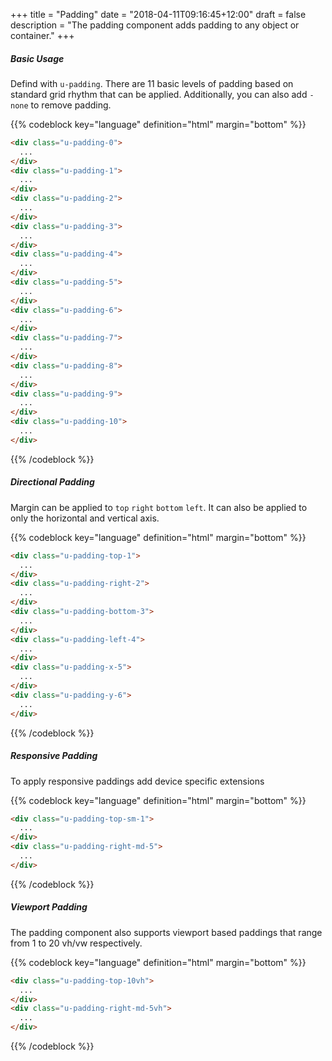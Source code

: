 +++
title = "Padding"
date = "2018-04-11T09:16:45+12:00"
draft = false
description = "The padding component adds padding to any object or container."
+++

##### Basic Usage

Defind with `u-padding`. There are 11 basic levels of padding based on standard grid rhythm that can be applied. Additionally, you can also add `-none` to remove padding.

{{% codeblock key="language" definition="html" margin="bottom" %}}
```html
<div class="u-padding-0">
  ...
</div>
<div class="u-padding-1">
  ...
</div>
<div class="u-padding-2">
  ...
</div>
<div class="u-padding-3">
  ...
</div>
<div class="u-padding-4">
  ...
</div>
<div class="u-padding-5">
  ...
</div>
<div class="u-padding-6">
  ...
</div>
<div class="u-padding-7">
  ...
</div>
<div class="u-padding-8">
  ...
</div>
<div class="u-padding-9">
  ...
</div>
<div class="u-padding-10">
  ...
</div>
```
{{% /codeblock %}}

##### Directional Padding

Margin can be applied to `top` `right` `bottom` `left`. It can also be applied to only the horizontal and vertical axis.

{{% codeblock key="language" definition="html" margin="bottom" %}}
```html
<div class="u-padding-top-1">
  ...
</div>
<div class="u-padding-right-2">
  ...
</div>
<div class="u-padding-bottom-3">
  ...
</div>
<div class="u-padding-left-4">
  ...
</div>
<div class="u-padding-x-5">
  ...
</div>
<div class="u-padding-y-6">
  ...
</div>
```
{{% /codeblock %}}

##### Responsive Padding

To apply responsive paddings add device specific extensions

{{% codeblock key="language" definition="html" margin="bottom" %}}
```html
<div class="u-padding-top-sm-1">
  ...
</div>
<div class="u-padding-right-md-5">
  ...
</div>
```
{{% /codeblock %}}

##### Viewport Padding

The padding component also supports viewport based paddings that range from 1 to 20 vh/vw respectively.

{{% codeblock key="language" definition="html" margin="bottom" %}}
```html
<div class="u-padding-top-10vh">
  ...
</div>
<div class="u-padding-right-md-5vh">
  ...
</div>
```
{{% /codeblock %}}
